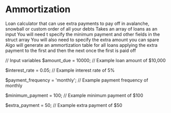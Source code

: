 # Ammortization
Loan calculator that can use extra payments to pay off in avalanche, snowball or custom order of all your debts
Takes an array of loans as an input
You will need t specify the minimum payment and other fields in the struct array
You will also need to specify the extra amount you can spare 
Algo will generate an ammortization table for all loans applying the extra payment to the first and then the next once the first is paid off

// Input variables
$amount_due = 10000; // Example loan amount of $10,000

$interest_rate = 0.05; // Example interest rate of 5%

$payment_frequency = 'monthly'; // Example payment frequency of monthly

$minimum_payment = 100; // Example minimum payment of $100

$extra_payment = 50; // Example extra payment of $50
